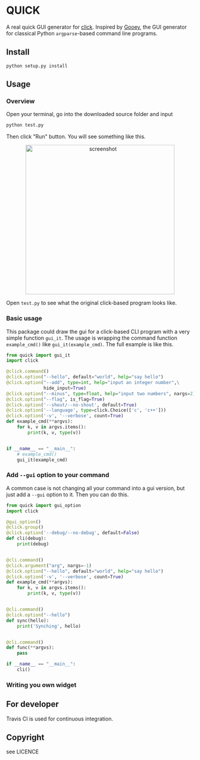# QUICK

A real quick GUI generator for [click](https://github.com/pallets/click). Inspired by [Gooey](
https://github.com/chriskiehl/Gooey), the GUI generator for classical Python `argparse`-based command line programs.

## Install

```
python setup.py install
```

## Usage

### Overview
Open your terminal, go into the downloaded source folder and input
```python
python test.py
```
Then click "Run" button. You will see something like this.
<p align="center">
<img src="https://user-images.githubusercontent.com/6657200/38025934-bf93013c-32bc-11e8-8d12-91411b28946e.png" alt="screenshot" style="max-width:100%;" width="400">
</p>

Open `test.py` to see what the original click-based program looks like.

### Basic usage

This package could draw the gui for a click-based CLI program with a very
simple function `gui_it`. The usage is wrapping the command function
`example_cmd()`  like `gui_it(example_cmd)`. The full example is like
this.

```python
from quick import gui_it
import click

@click.command()
@click.option("--hello", default="world", help="say hello")
@click.option("--add", type=int, help="input an integer number",\
              hide_input=True)
@click.option("--minus", type=float, help="input two numbers", nargs=2)
@click.option("--flag", is_flag=True)
@click.option('--shout/--no-shout', default=True)
@click.option('--language', type=click.Choice(['c', 'c++']))
@click.option('-v', '--verbose', count=True)
def example_cmd(**argvs):
    for k, v in argvs.items():
        print(k, v, type(v))


if __name__ == "__main__":
    # example_cmd()
    gui_it(example_cmd)
```

###  Add `--gui` option to your command

A common case is not changing all your command into a gui version, but just
add a `--gui` option to it. Then you can do this.

```python
from quick import gui_option
import click

@gui_option()
@click.group()
@click.option('--debug/--no-debug', default=False)
def cli(debug):
    print(debug)


@cli.command()
@click.argument("arg", nargs=-1)
@click.option("--hello", default="world", help="say hello")
@click.option('-v', '--verbose', count=True)
def example_cmd(**argvs):
    for k, v in argvs.items():
        print(k, v, type(v))


@cli.command()
@click.option("--hello")
def sync(hello):
    print('Synching', hello)


@cli.command()
def func(**argvs):
    pass

if __name__ == "__main__":
    cli()
```

### Writing you own widget


## For developer
Travis CI is used for continuous integration.

## Copyright
see LICENCE
